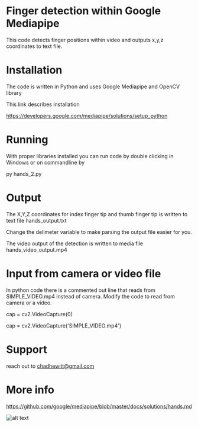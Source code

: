 # Finger detection within Google Mediapipe

This code detects finger positions within video and outputs x,y,z coordinates to text file.

# Installation
The code is written in Python and uses Google Mediapipe and OpenCV library

This link describes installation

https://developers.google.com/mediapipe/solutions/setup_python

# Running

With proper libraries installed you can run code by double clicking in Windows or on commandline by

py hands_2.py

# Output 

The X,Y,Z coordinates for index finger tip and thumb finger tip is written to text file hands_output.txt

Change the delimeter variable to make parsing the output file easier for you.

The video output of the detection is written to media file hands_video_output.mp4

# Input from camera or video file
In python code there is a commented out line that reads from SIMPLE_VIDEO.mp4 instead of camera. Modify the code to read from camera or a video.

cap = cv2.VideoCapture(0)

cap = cv2.VideoCapture('SIMPLE_VIDEO.mp4')

# Support

reach out to chadhewitt@gmail.com

# More info

https://github.com/google/mediapipe/blob/master/docs/solutions/hands.md

![alt text](https://camo.githubusercontent.com/b0f077393b25552492ef5dd7cd9fd13f386e8bb480fa4ed94ce42ede812066a1/68747470733a2f2f6d65646961706970652e6465762f696d616765732f6d6f62696c652f68616e645f6c616e646d61726b732e706e67)

